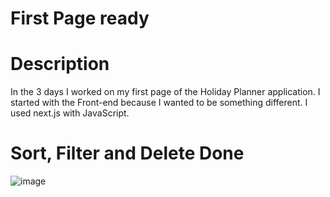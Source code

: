 # First Page ready
# Description
In the 3 days I worked on my first page of the Holiday Planner application. I started with the Front-end because I wanted to be something different. I used next.js with JavaScript.

# Sort, Filter and Delete Done

![image](https://github.com/user-attachments/assets/4a6a0621-7a54-4eb6-9087-15b1c954e9df)


